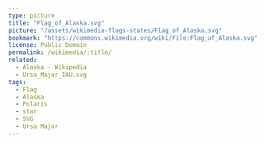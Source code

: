 ```yaml
---
type: picture
title: "Flag_of_Alaska.svg"
picture: "/assets/wikimedia-flags-states/Flag_of_Alaska.svg"
bookmark: "https://commons.wikimedia.org/wiki/File:Flag_of_Alaska.svg"
license: Public Domain
permalink: /wikimedia/:title/
related:
  - Alaska - Wikipedia
  - Ursa_Major_IAU.svg
tags:
  - Flag
  - Alaska
  - Polaris
  - star
  - SVG
  - Ursa Major
---
```

